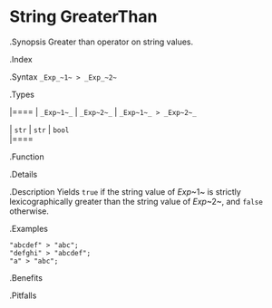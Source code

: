 # String GreaterThan

.Synopsis
Greater than operator on string values.

.Index
>

.Syntax
`_Exp_~1~ > _Exp_~2~`

.Types


|====
| `_Exp~1~_` | `_Exp~2~_` | `_Exp~1~_ > _Exp~2~_` 

| `str`     |  `str`    | `bool`               
|====

.Function

.Details

.Description
Yields `true` if the string value of _Exp_~1~ is strictly lexicographically greater
than the string value of _Exp_~2~, and `false` otherwise.

.Examples
```rascal-shell
"abcdef" > "abc";
"defghi" > "abcdef";
"a" > "abc";
```

.Benefits

.Pitfalls

